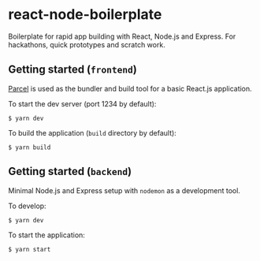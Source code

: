 # react-node-boilerplate
Boilerplate for rapid app building with React, Node.js and Express. For hackathons, quick prototypes and scratch work.

## Getting started (`frontend`)
[Parcel](https://parceljs.org/) is used as the bundler and build tool for a basic React.js application.

To start the dev server (port 1234 by default):
```
$ yarn dev
```

To build the application (`build` directory by default):
```
$ yarn build
```

## Getting started (`backend`)
Minimal Node.js and Express setup with `nodemon` as a development tool.

To develop:
```
$ yarn dev
```

To start the application:
```
$ yarn start
```